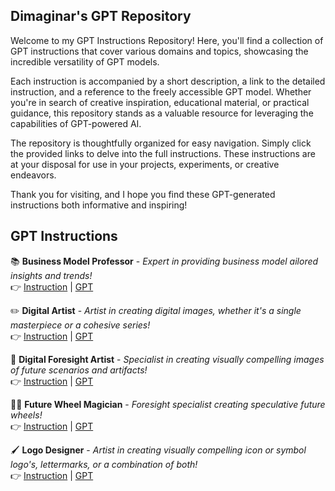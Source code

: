 ## Dimaginar's GPT Repository

Welcome to my GPT Instructions Repository! Here, you'll find a collection of GPT instructions that cover various domains and topics, showcasing the incredible versatility of GPT models.

Each instruction is accompanied by a short description, a link to the detailed instruction, and a reference to the freely accessible GPT model. Whether you're in search of creative inspiration, educational material, or practical guidance, this repository stands as a valuable resource for leveraging the capabilities of GPT-powered AI.

The repository is thoughtfully organized for easy navigation. Simply click the provided links to delve into the full instructions. These instructions are at your disposal for use in your projects, experiments, or creative endeavors.

Thank you for visiting, and I hope you find these GPT-generated instructions both informative and inspiring!

## GPT Instructions

📚 **Business Model Professor** - _Expert in providing business model ailored insights and trends!_  
👉 [Instruction](https://github.com/dimaginar/GPTs/blob/main/instructions/business-model-professor.txt) | [GPT](https://chat.openai.com/g/g-uV0MvxNzw-business-model-professor)  

✏️ **Digital Artist** - _Artist in creating digital images, whether it's a single masterpiece or a cohesive series!_  
👉 [Instruction](https://github.com/dimaginar/GPTs/blob/main/instructions/digital-artist.txt) | [GPT](https://chat.openai.com/g/g-O6ruYrNfi-digital-artist)  

🎨 **Digital Foresight Artist** - _Specialist in creating visually compelling images of future scenarios and artifacts!_  
👉 [Instruction](https://github.com/dimaginar/GPTs/blob/main/instructions/digital-foresight-artist.txt) | [GPT](https://chat.openai.com/g/g-I1BkDg2ZM-digital-foresight-artist)  

🧙‍♂️ **Future Wheel Magician** - _Foresight specialist creating speculative future wheels!_  
👉 [Instruction](https://github.com/dimaginar/GPTs/blob/main/instructions/future-wheel.txt) | [GPT](https://chat.openai.com/g/g-HoCjX9Ywd-future-wheel-magician)  

🖌️ **Logo Designer** - _Artist in creating visually compelling icon or symbol logo's, lettermarks, or a combination of both!_  
👉 [Instruction](https://github.com/dimaginar/GPTs/blob/main/instructions/logo-designer.txt) | [GPT](https://chat.openai.com/g/g-I9V0kTqHP-logo-designer)  
